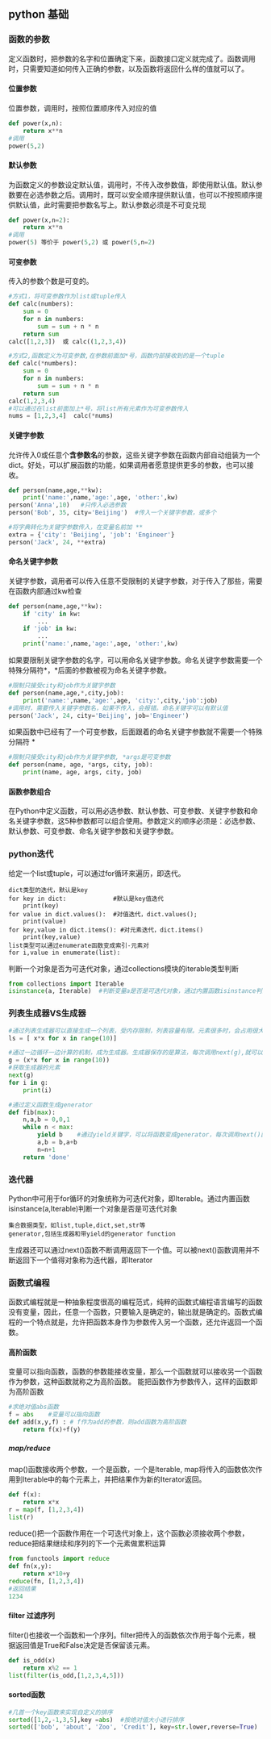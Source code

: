 ## python 基础
### 函数的参数
定义函数时，把参数的名字和位置确定下来，函数接口定义就完成了。函数调用时，只需要知道如何传入正确的参数，以及函数将返回什么样的值就可以了。
#### 位置参数
位置参数，调用时，按照位置顺序传入对应的值
```python
def power(x,n):
    return x**n
#调用
power(5,2)
```
#### 默认参数
为函数定义的参数设定默认值，调用时，不传入改参数值，即使用默认值。默认参数要在必选参数之后。调用时，既可以安全顺序提供默认值，也可以不按照顺序提供默认值，此时需要把参数名写上。默认参数必须是不可变兑现
```python
def power(x,n=2):
    return x**n
#调用
power(5) 等价于 power(5,2) 或 power(5,n=2)
```
#### 可变参数
传入的参数个数是可变的。
```python
#方式1，将可变参数作为list或tuple传入
def calc(numbers):
    sum = 0
    for n in numbers:
        sum = sum + n * n
    return sum
calc([1,2,3])  或 calc((1,2,3,4))

#方式2,函数定义为可变参数,在参数前面加*号，函数内部接收到的是一个tuple
def calc(*numbers):
    sum = 0
    for n in numbers:
        sum = sum + n * n
    return sum
calc(1,2,3,4)
#可以通过在list前面加上*号，将list所有元素作为可变参数传入
nums = [1,2,3,4]  calc(*nums)
```
#### 关键字参数
允许传入0或任意个**含参数名**的参数，这些关键字参数在函数内部自动组装为一个dict。好处，可以扩展函数的功能，如果调用者愿意提供更多的参数，也可以接收。
```python
def person(name,age,**kw):
    print('name:',name,'age:',age, 'other:',kw)
person('Anna',10)   #只传入必选参数
person('Bob', 35, city='Beijing')  #传入一个关键字参数，或多个

#将字典转化为关键字参数传入，在变量名前加 **
extra = {'city': 'Beijing', 'job': 'Engineer'}
person('Jack', 24, **extra)
```
#### 命名关键字参数
关键字参数，调用者可以传入任意不受限制的关键字参数，对于传入了那些，需要在函数内部通过kw检查
```python
def person(name,age,**kw):
    if 'city' in kw:
        ...
    if 'job' in kw:
        ...
    print('name:',name,'age:',age, 'other:',kw)
```
如果要限制关键字参数的名字，可以用命名关键字参数。命名关键字参数需要一个特殊分隔符*，*后面的参数被视为命名关键字参数。
```python
#限制只接受city和job作为关键字参数
def person(name,age,*,city,job):
    print('name:',name,'age:',age, 'city:',city,'job':job)
#调用时，需要传入关键字参数名，如果不传入，会报错。命名关键字可以有默认值
person('Jack', 24, city='Beijing', job='Engineer')
```
如果函数中已经有了一个可变参数，后面跟着的命名关键字参数就不需要一个特殊分隔符 *
```python
#限制只接受city和job作为关键字参数, *args是可变参数
def person(name, age, *args, city, job):
    print(name, age, args, city, job)
```
#### 函数参数组合
在Python中定义函数，可以用必选参数、默认参数、可变参数、关键字参数和命名关键字参数，这5种参数都可以组合使用。参数定义的顺序必须是：必选参数、默认参数、可变参数、命名关键字参数和关键字参数。

### python迭代
给定一个list或tuple，可以通过for循环来遍历，即迭代。
```
dict类型的迭代，默认是key
for key in dict:             #默认是key值迭代
    print(key)
for value in dict.values():  #对值迭代，dict.values();
    print(value)
for key,value in dict.items(): #对元素迭代，dict.items()
    print(key,value)
list类型可以通过enumerate函数变成索引-元素对
for i,value in enumerate(list):
```
判断一个对象是否为可迭代对象，通过collections模块的iterable类型判断
```python
from collections import Iterable
isinstance(a, Iterable)  #判断变量a是否是可迭代对象，通过内置函数isinstance判断是否为某种类型
```
### 列表生成器VS生成器
```python
#通过列表生成器可以直接生成一个列表，受内存限制，列表容量有限。元素很多时，会占用很大的存储空间
ls = [ x*x for x in range(10)]

#通过一边循环一边计算的机制，成为生成器。生成器保存的是算法，每次调用next(g),就可以计算下个元素的值。迭代器也是可迭代对象，也可以用for循环访问
g = (x*x for x in range(10))
#获取生成器的元素
next(g)
for i in g:
    print(i)

#通过定义函数生成generator
def fib(max):
    n,a,b = 0,0,1
    while n < max:
        yield b    #通过yield关键字，可以将函数变成generator，每次调用next()函数时，遇到yield语句返回，再次执行时，从上次返回的yield语句处继续执行
        a,b = b,a+b
        n=n+1
    return 'done'
```
### 迭代器
Python中可用于for循环的对象统称为可迭代对象，即Iterable。通过内置函数isinstance(a,Iterable)判断一个对象是否是可迭代对象
```
集合数据类型，如list,tuple,dict,set,str等
generator,包括生成器和带yield的generator function
```
生成器还可以通过next()函数不断调用返回下一个值。可以被next()函数调用并不断返回下一个值得对象称为迭代器，即Iterator

### 函数式编程
函数式编程就是一种抽象程度很高的编程范式，纯粹的函数式编程语言编写的函数没有变量，因此，任意一个函数，只要输入是确定的，输出就是确定的。函数式编程的一个特点就是，允许把函数本身作为参数传入另一个函数，还允许返回一个函数。
#### 高阶函数
变量可以指向函数，函数的参数能接收变量，那么一个函数就可以接收另一个函数作为参数，这种函数就称之为高阶函数。  能把函数作为参数传入，这样的函数即为高阶函数
```python
#求绝对值abs函数
f = abs    #变量可以指向函数
def add(x,y,f) : # f作为add的参数，则add函数为高阶函数
    return f(x)+f(y)
```
##### map/reduce
map()函数接收两个参数，一个是函数，一个是Iterable, map将传入的函数依次作用到Iterable中的每个元素上，并把结果作为新的Iterator返回。
```python
def f(x):
    return x*x
r = map(f, [1,2,3,4])
list(r)
```
reduce()把一个函数作用在一个可迭代对象上，这个函数必须接收两个参数，reduce把结果继续和序列的下一个元素做累积运算
```python
from functools import reduce
def fn(x,y):
    return x*10+y
reduce(fn, [1,2,3,4])
#返回结果
1234
```
#### filter 过滤序列
filter()也接收一个函数和一个序列。filter把传入的函数依次作用于每个元素，根据返回值是True和False决定是否保留该元素。
```python
def is_odd(x)
    return x%2 == 1
list(filter(is_odd,[1,2,3,4,5]))
```
#### sorted函数
```python 
#几首一个key函数来实现自定义的排序
sorted([1,2,-1,3,5],key =abs)  #按绝对值大小进行排序
sorted(['bob', 'about', 'Zoo', 'Credit'], key=str.lower,reverse=True)  #忽略大小写的排序吗，reverse为True，反向排序
```
